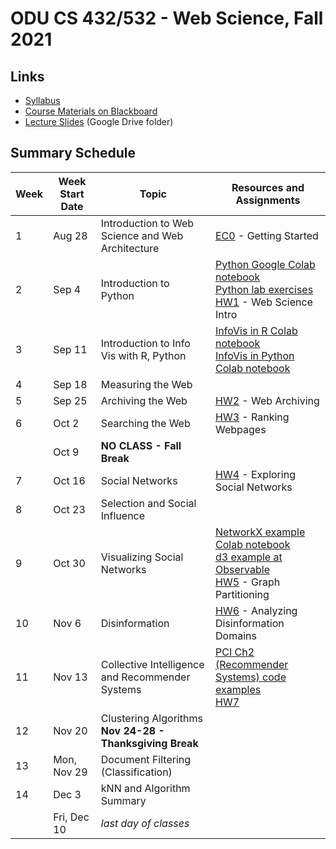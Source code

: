 # ODU CS 432/532 - Web Science, Fall 2021

## Links

* [Syllabus](syllabus.md)
* [Course Materials on Blackboard](https://www.blackboard.odu.edu/ultra/courses/_385456_1/cl/outline)
* [Lecture Slides](https://drive.google.com/drive/u/1/folders/15aiAezMGhnHdVwOO6qDqVyDn1JxHPd5o) (Google  Drive folder)

## Summary Schedule

|Week |Week Start Date|Topic|Resources and Assignments|
|---|---|---|---|
|1|Aug 28|Introduction to Web Science and Web Architecture|[EC0](getting-started/README.md) - Getting Started
|2|Sep 4|Introduction to Python|[Python Google Colab notebook](432_F21_Mod02_Python.ipynb)<br/>[Python lab exercises](432_F21_Mod02_lab.ipynb)<br/>[HW1](HW1.md) - Web Science Intro
|3|Sep 11|Introduction to Info Vis with R, Python|[InfoVis in R Colab notebook](432_F21_Mod03_InfoVis_R.ipynb)<br/>[InfoVis in Python Colab notebook](432_F21_Mod03_InfoVis_Python.ipynb)
|4|Sep 18|Measuring the Web
|5|Sep 25|Archiving the Web|[HW2](HW2.md) - Web Archiving|
|6|Oct 2|Searching the Web|[HW3](HW3.md) - Ranking Webpages|
| | Oct 9|**NO CLASS - Fall Break**
|7|Oct 16|Social Networks|[HW4](HW4.md) - Exploring Social Networks|
|8|Oct 23|Selection and Social Influence
|9|Oct 30|Visualizing Social Networks|[NetworkX example Colab notebook](432_F21_NetworkX_example.ipynb)<br/>[d3 example at Observable](https://observablehq.com/@weiglemc/force-directed-layout-example-cs-432-532-spring-2020)<br/>[HW5](HW5.md) - Graph Partitioning|
|10|Nov 6|Disinformation|[HW6](HW6.md) - Analyzing Disinformation Domains|
|11|Nov 13|Collective Intelligence and Recommender Systems|[PCI Ch2 (Recommender Systems) code examples](432_F21_PCI_Ch02.ipynb)</br>[HW7](HW7.md)|
|12|Nov 20|Clustering Algorithms<br/>**Nov 24-28 - Thanksgiving Break**|
|13|Mon, Nov 29|Document Filtering (Classification)
|14|Dec 3|kNN and Algorithm Summary
|| Fri, Dec 10|*last day of classes*
